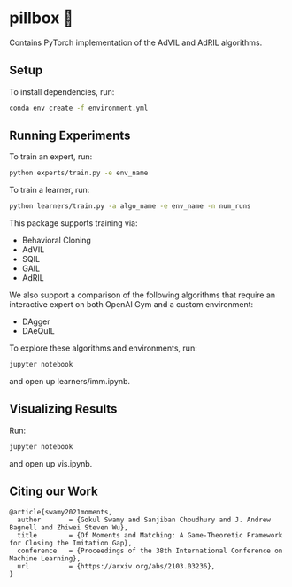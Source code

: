 # pillbox 💊
Contains PyTorch implementation of the AdVIL and AdRIL algorithms.

## Setup
To install dependencies, run:
```bash
conda env create -f environment.yml
```

## Running Experiments
To train an expert, run:
```bash
python experts/train.py -e env_name
```

To train a learner, run:
```bash
python learners/train.py -a algo_name -e env_name -n num_runs
```
This package supports training via:
- Behavioral Cloning
- AdVIL
- SQIL
- GAIL
- AdRIL

We also support a comparison of the following algorithms that require an interactive expert on both OpenAI Gym and a custom environment:
- DAgger
- DAeQuIL

To explore these algorithms and environments, run:
```bash
jupyter notebook
```
and open up learners/imm.ipynb.

## Visualizing Results
Run:
```bash
jupyter notebook
```
and open up vis.ipynb.

## Citing our Work
```
@article{swamy2021moments,
  author       = {Gokul Swamy and Sanjiban Choudhury and J. Andrew Bagnell and Zhiwei Steven Wu},
  title        = {Of Moments and Matching: A Game-Theoretic Framework for Closing the Imitation Gap},
  conference   = {Proceedings of the 38th International Conference on Machine Learning},
  url          = {https://arxiv.org/abs/2103.03236},
}
```
